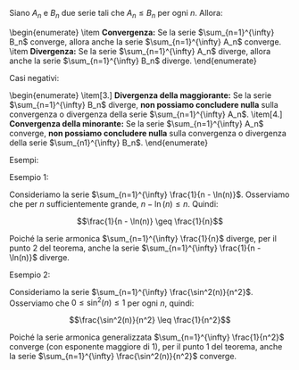  Siano $A_n$ e $B_n$ due serie tali che $A_n \leq B_n$ per ogni $n$. Allora:

\begin{enumerate}
    \item **Convergenza:** Se la serie $\sum_{n=1}^{\infty} B_n$ converge, allora anche la serie $\sum_{n=1}^{\infty} A_n$ converge.
    \item **Divergenza:** Se la serie $\sum_{n=1}^{\infty} A_n$ diverge, allora anche la serie $\sum_{n=1}^{\infty} B_n$ diverge.
\end{enumerate}

Casi negativi:

\begin{enumerate}
    \item[3.] **Divergenza della maggiorante:** Se la serie $\sum_{n=1}^{\infty} B_n$ diverge, **non possiamo concludere nulla** sulla convergenza o divergenza della serie $\sum_{n=1}^{\infty} A_n$.
    \item[4.] **Convergenza della minorante:** Se la serie $\sum_{n=1}^{\infty} A_n$ converge, **non possiamo concludere nulla** sulla convergenza o divergenza della serie $\sum_{n1}^{\infty} B_n$.
\end{enumerate}

Esempi:

Esempio 1:

Consideriamo la serie $\sum_{n=1}^{\infty} \frac{1}{n - \ln(n)}$. Osserviamo che per $n$ sufficientemente grande, $n - \ln(n) \leq n$. Quindi:

$$\frac{1}{n - \ln(n)} \geq \frac{1}{n}$$

Poiché la serie armonica $\sum_{n=1}^{\infty} \frac{1}{n}$ diverge, per il punto 2 del teorema, anche la serie $\sum_{n=1}^{\infty} \frac{1}{n - \ln(n)}$ diverge.

Esempio 2:

Consideriamo la serie $\sum_{n=1}^{\infty} \frac{\sin^2(n)}{n^2}$. Osserviamo che $0 \leq \sin^2(n) \leq 1$ per ogni $n$, quindi:

$$\frac{\sin^2(n)}{n^2} \leq \frac{1}{n^2}$$

Poiché la serie armonica generalizzata $\sum_{n=1}^{\infty} \frac{1}{n^2}$ converge (con esponente maggiore di 1), per il punto 1 del teorema, anche la serie $\sum_{n=1}^{\infty} \frac{\sin^2(n)}{n^2}$ converge.

